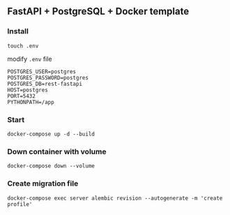 ## FastAPI + PostgreSQL + Docker template

### Install

```
touch .env
```

modify `.env` file

```
POSTGRES_USER=postgres
POSTGRES_PASSWORD=postgres
POSTGRES_DB=rest-fastapi
HOST=postgres
PORT=5432
PYTHONPATH=/app
```

### Start

```
docker-compose up -d --build
```

### Down container with volume

```
docker-compose down --volume
```

### Create migration file

```
docker-compose exec server alembic revision --autogenerate -m 'create profile'
```
